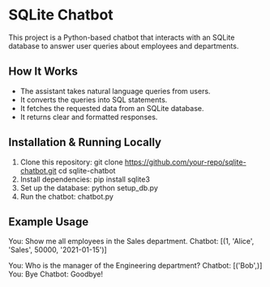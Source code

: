 # SQLite Chatbot

This project is a Python-based chatbot that interacts with an SQLite database to answer user queries about employees and departments.
## How It Works
- The assistant takes natural language queries from users.
- It converts the queries into SQL statements.
- It fetches the requested data from an SQLite database.
- It returns clear and formatted responses.

## Installation & Running Locally
1. Clone this repository: git clone https://github.com/your-repo/sqlite-chatbot.git
   cd sqlite-chatbot
2. Install dependencies: pip install sqlite3
3. Set up the database: python setup_db.py
4. Run the chatbot: chatbot.py
   
## Example Usage
You: Show me all employees in the Sales department.
Chatbot: [(1, 'Alice', 'Sales', 50000, '2021-01-15')]

You: Who is the manager of the Engineering department?
Chatbot: [('Bob',)]
You: Bye
Chatbot: Goodbye!

